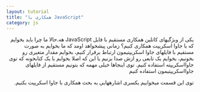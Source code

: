 ```yaml
---
layout: tutorial
title: "همکاری با JavaScript"
category: js
---
```



<div dir="rtl" markdown="1">



یکی از ویژگی­های کاتلین همکاری مستقیم با فایل JavaScript هه.حالا ما چرا باید بخوایم که با جاوا اسکریپت همکاری کنیم؟ زمانی پیش­خواهد اومد که ما بخوایم به صورت مستقیم با فایل­های جاوا اسکریپتیمون ارتباط برقرار کنیم، بخوایم مقدار متغیری رو بخونیم، بخوایم یک تابعی رو ازش صدا بزنیم یا این که اصلا بخوایم با یک کتابخونه که توی جاوااسکریپته استفاده کنیم. توی اینجاها خیلی مهمه که بتونیم مستقیم از فایل­های جاوااسکریپتیمون استفاده کنیم 

توی این قسمت می­خواییم یکسری اشاره­هایی به بحث همکاری با جاوا اسکریپت بکنیم.

</div>
